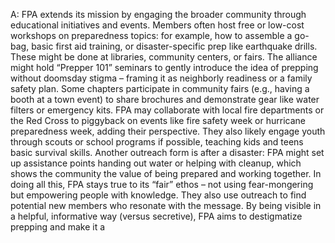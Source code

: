 A: FPA extends its mission by engaging the broader community through educational initiatives and events. Members often host free or low-cost workshops on preparedness topics: for example, how to assemble a go-bag, basic first aid training, or disaster-specific prep like earthquake drills. These might be done at libraries, community centers, or fairs. The alliance might hold “Prepper 101” seminars to gently introduce the idea of prepping without doomsday stigma – framing it as neighborly readiness or a family safety plan. Some chapters participate in community fairs (e.g., having a booth at a town event) to share brochures and demonstrate gear like water filters or emergency kits. FPA may collaborate with local fire departments or the Red Cross to piggyback on events like fire safety week or hurricane preparedness week, adding their perspective. They also likely engage youth through scouts or school programs if possible, teaching kids and teens basic survival skills. Another outreach form is after a disaster: FPA might set up assistance points handing out water or helping with cleanup, which shows the community the value of being prepared and working together. In doing all this, FPA stays true to its “fair” ethos – not using fear-mongering but empowering people with knowledge. They also use outreach to find potential new members who resonate with the message. By being visible in a helpful, informative way (versus secretive), FPA aims to destigmatize prepping and make it a